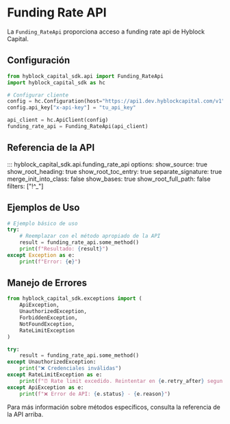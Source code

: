 # Funding Rate API

La `Funding_RateApi` proporciona acceso a funding rate api de Hyblock Capital.

## Configuración

```python
from hyblock_capital_sdk.api import Funding_RateApi
import hyblock_capital_sdk as hc

# Configurar cliente
config = hc.Configuration(host="https://api1.dev.hyblockcapital.com/v1")
config.api_key["x-api-key"] = "tu_api_key"

api_client = hc.ApiClient(config)
funding_rate_api = Funding_RateApi(api_client)
```

## Referencia de la API

::: hyblock_capital_sdk.api.funding_rate_api
    options:
      show_source: true
      show_root_heading: true
      show_root_toc_entry: true
      separate_signature: true
      merge_init_into_class: false
      show_bases: true
      show_root_full_path: false
      filters: ["!^_"]

## Ejemplos de Uso

```python
# Ejemplo básico de uso
try:
    # Reemplazar con el método apropiado de la API
    result = funding_rate_api.some_method()
    print(f"Resultado: {result}")
except Exception as e:
    print(f"Error: {e}")
```

## Manejo de Errores

```python
from hyblock_capital_sdk.exceptions import (
    ApiException,
    UnauthorizedException,
    ForbiddenException,
    NotFoundException,
    RateLimitException
)

try:
    result = funding_rate_api.some_method()
except UnauthorizedException:
    print("❌ Credenciales inválidas")
except RateLimitException as e:
    print(f"⏰ Rate limit excedido. Reintentar en {e.retry_after} segundos")
except ApiException as e:
    print(f"❌ Error de API: {e.status} - {e.reason}")
```

Para más información sobre métodos específicos, consulta la referencia de la API arriba.
